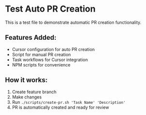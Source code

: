 # Test Auto PR Creation

This is a test file to demonstrate automatic PR creation functionality.

## Features Added:

- Cursor configuration for auto PR creation
- Script for manual PR creation
- Task workflows for Cursor integration
- NPM scripts for convenience

## How it works:

1. Create feature branch
2. Make changes
3. Run `./scripts/create-pr.sh 'Task Name' 'Description'`
4. PR is automatically created and ready for review
